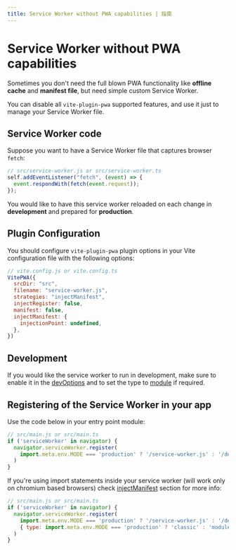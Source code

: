 ```yaml
---
title: Service Worker without PWA capabilities | 指南
---
```


# Service Worker without PWA capabilities

Sometimes you don't need the full blown PWA functionality like **offline cache** and **manifest file**, but need simple custom Service Worker. 

You can disable all `vite-plugin-pwa` supported features, and use it just to manage your Service Worker file.

## Service Worker code

Suppose you want to have a Service Worker file that captures browser `fetch`:
```js
// src/service-worker.js or src/service-worker.ts
self.addEventListener("fetch", (event) => {
  event.respondWith(fetch(event.request));
});
```

You would like to have this service worker reloaded on each change in **development** and prepared for **production**.

## Plugin Configuration

You should configure `vite-plugin-pwa` plugin options in your Vite configuration file with the following options:
```js
// vite.config.js or vite.config.ts
VitePWA({
  srcDir: "src",
  filename: "service-worker.js",
  strategies: "injectManifest",
  injectRegister: false,
  manifest: false,
  injectManifest: {
    injectionPoint: undefined,
  },
})
```

## Development

If you would like the service worker to run in development, make sure to enable it in the [devOptions](/guide/development#plugin-configuration) and to set the type to [module](/guide/development#injectmanifest-strategy) if required.

## Registering of the Service Worker in your app

Use the code below in your entry point module:
```js
// src/main.js or src/main.ts
if ('serviceWorker' in navigator) {
  navigator.serviceWorker.register(
    import.meta.env.MODE === 'production' ? '/service-worker.js' : '/dev-sw.js?dev-sw'
  )
}
```

If you're using import statements inside your service worker (will work only on chromium based browsers) check [injectManifest](/guide/development.html#injectmanifest-strategy) section for more info:
```js
// src/main.js or src/main.ts
if ('serviceWorker' in navigator) {
  navigator.serviceWorker.register(
    import.meta.env.MODE === 'production' ? '/service-worker.js' : '/dev-sw.js?dev-sw',
    { type: import.meta.env.MODE === 'production' ? 'classic' : 'module' }
  )
}
```
